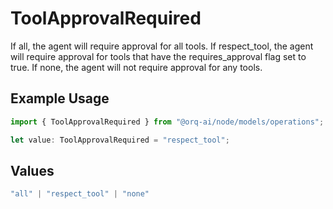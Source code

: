 # ToolApprovalRequired

If all, the agent will require approval for all tools. If respect_tool, the agent will require approval for tools that have the requires_approval flag set to true. If none, the agent will not require approval for any tools.

## Example Usage

```typescript
import { ToolApprovalRequired } from "@orq-ai/node/models/operations";

let value: ToolApprovalRequired = "respect_tool";
```

## Values

```typescript
"all" | "respect_tool" | "none"
```